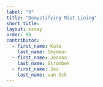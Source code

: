 ```yaml
---
label: "9"
title: "Demystifying Mist Lining"
short_title:
layout: essay
order: 90
contributor:
  - first_name: Kate
    last_name: Seymour
  - first_name: Joanna
    last_name: Strombek
  - first_name: Jos
    last_name: van Och
---
```

